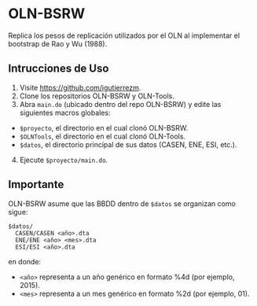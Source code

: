 OLN-BSRW
========

Replica los pesos de replicación utilizados por el OLN al implementar el
bootstrap de Rao y Wu (1988).

Intrucciones de Uso
-------------------

1. Visite https://github.com/igutierrezm.
2. Clone los repositorios OLN-BSRW y OLN-Tools.
3. Abra ``main.do`` (ubicado dentro del repo OLN-BSRW) y edite las siguientes
macros globales:
  * ``$proyecto``, el directorio en el cual clonó OLN-BSRW.
  * ``$OLNTools``, el directorio en el cual clonó OLN-Tools.
  * ``$datos``, el directorio principal de sus datos (CASEN, ENE, ESI, etc.).
4. Ejecute ``$proyecto/main.do``.

Importante
----------

OLN-BSRW asume que las BBDD dentro de ``$datos`` se organizan como sigue:
```
$datos/
  CASEN/CASEN <año>.dta
  ENE/ENE <año> <mes>.dta
  ESI/ESI <año>.dta
```
en donde:
- ``<año>`` representa a un año genérico en formato %4d (por ejemplo, 2015).
- ``<mes>`` representa a un mes genérico en formato %2d (por ejemplo, 01).
